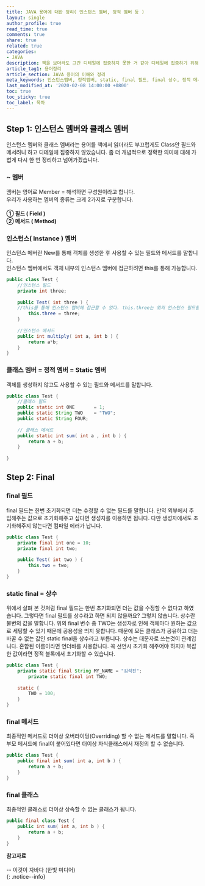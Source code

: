 ```yaml
---
title: JAVA 용어에 대한 정리( 인스턴스 멤버, 정적 멤버 등 )
layout: single
author_profile: true
read_time: true
comments: true
share: true
related: true
categories:
- JAVA
description: 책을 보더라도 그간 디테일에 집중하지 못한 거 같아 디테일에 집중하기 위해 기본적인 용어에 대해 분류하겠습니다.
article_tag1: 용어정리
article_section: JAVA 용어의 이해와 정리
meta_keywords: 인스턴스멤버, 정적멤버, static, final 필드, final 상수, 정적 메서드, 인스턴스 메서드
last_modified_at: '2020-02-08 14:00:00 +0800'
toc: true
toc_sticky: true
toc_label: 목차
---
```


## Step 1: 인스턴스 멤버와 클래스 멤버 
인스턴스 멤버와 클래스 멤버라는 용어를 책에서 읽더라도 부끄럽게도 Class안 필드와 메서려니 하고 디테일에 집중하지 않았습니다. 좀 더 
개념적으로 정확한 의미에 대해  가볍게 다시 한 번 정리하고 넘어가겠습니다. 

### ~ 멤버
멤버는 영어로 Member  = 해석하면 구성원이라고 합니다.  <br> 우리가 사용하는 멤버의 종류는 크게 2가지로 구분합니다.<br><br>
 **① 필드  ( Field )**<br>
**② 메서드 ( Method)**<br>

### 인스턴스( Instance ) 멤버
인스턴스 메버란 New를 통해 객체를 생성한 후 사용할 수 있는 필드와 메서드를 말합니다. <br>
인스턴스 멤버에서도 객체 내부의 인스턴스 멤버에 접근하려면 this를 통해 가능합니다. 

```java
public class Test {
    //인스턴스 필드
    private int three;
    
    public Test( int three ) {
    //this를 통해 인스턴스 멤버에 접근할 수 있다. this.three는 위의 인스턴스 필드를 가르킵니다.
        this.three = three;
    }
    
    //인스턴스 메서드
    public int multiply( int a, int b ) {
        return a*b;
    }
}

```

### 클래스 멤버 = 정적 멤버 = Static 멤버
객체를 생성하지 않고도 사용할 수 있는 필드와 메서드를 말합니다.

```java
public class Test {
    //클래스 필드
    public static int ONE       = 1;
    public static String TWO    = "TWO";
    public static String FOUR;
    
    // 클래스 메서드
    public static int sum( int a , int b ) {
        return a + b;
    }
    
}
```

## Step 2: Final
### final 필드
final 필드는 한번 초기화되면 더는 수정할 수 없는 필드를 말합니다.
만약 외부에서 주입해주는 값으로 초기화해주고 싶다면 생성자를 이용하면 됩니다. 다만 생성자에서도 초기화해주지 않는다면 컴파일 에러가 납니다.

```java
public class Test {
    private final int one = 10;
    private final int two;
    
    public Test( int two ) {
        this.two = two;
    }
}
```

### static final = 상수
위에서 살펴 본 것처럼 final 필드는 한번 초기화되면 더는 값을 수정할 수 없다고 하였습니다. 그렇다면 final 필드를 상수라고 하면 되지 않을까요? 그렇지 않습니다. 상수란 불변의 값을 말합니다. 위의 final 변수 중 TWO는 생성자로 인해 객체마다 원하는 값으로 세팅할 수 있기 때문에 공용성을 띄지 못합니다. 때문에 모든 클래스가 공유하고 더는 바꿀 수 없는 값인 static final을 상수라고 부릅니다. 상수는 대문자로 쓰는것이 관례입니다. 혼합된 이름이라면 언더바를 사용합니다. 꼭 선언시 초기화 해주어야 하지마 복잡한 값이라면 정적 블록에서 초기화할 수 있습니다.

```java
public class Test {
    private static final String MY_NAME = "김석진";
		private static final int TWO;
    
    static {
        TWO = 100;
    }
}
```

### final 메서드
최종적인 메서드로 더이상 오버라이딩(Overriding) 할 수 없는 메서드를 말합니다. 즉 부모 메서드에 final이 붙어있다면 더이상 자식클래스에서 재정의 할 수 없습니다.

```java
public class Test {
    public final int sum( int a, int b ) {
        return a + b;
    }
}
```

### final 클래스
최종적인 클래스로 더이상 상속할 수 없는 클래스가 됩니다. 

```java
public final class Test {
    public int sum( int a, int b ) {
        return a + b;
    }
}
```

**참고자료** <br> <br>
-- 이것이 자바다 (한빛 미디어)<br> 
{: .notice--info}